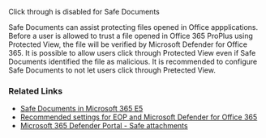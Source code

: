 Click through is disabled for Safe Documents

Safe Documents can assist protecting files opened in Office appplications. Before a user is allowed to trust a file opened in Office 365 ProPlus using Protected View, the file will be verified by Microsoft Defender for Office 365. It is possible to allow users click through Protected View even if Safe Documents identified the file as malicious. It is recommended to configure Safe Documents to not let users click through Pretected View.

### Related Links

* [Safe Documents in Microsoft 365 E5](https://aka.ms/orca-atpp-docs-1) 
* [Recommended settings for EOP and Microsoft Defender for Office 365](https://aka.ms/orca-atpp-docs-7) 
* [Microsoft 365 Defender Portal - Safe attachments](https://security.microsoft.com/safeattachmentv2)
